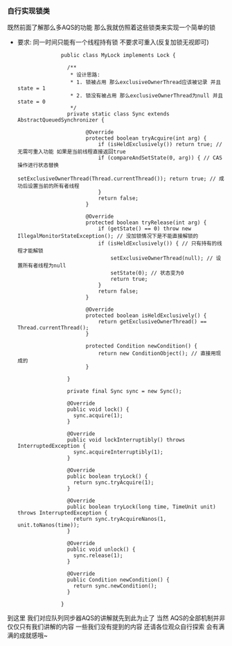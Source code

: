 ### 自行实现锁类
既然前面了解那么多AQS的功能 那么我就仿照着这些锁类来实现一个简单的锁
- 要求: 同一时间只能有一个线程持有锁 不要求可重入(反复加锁无视即可)

                    public class MyLock implements Lock {
                      
                      /**
                       * 设计思路: 
                       * 1. 锁被占用 那么exclusiveOwnerThread应该被记录 并且state = 1
                       * 2. 锁没有被占用 那么exclusiveOwnerThread为null 并且state = 0
                       */
                      private static class Sync extends AbstractQueuedSynchronizer {
                    
                            @Override
                            protected boolean tryAcquire(int arg) {
                                if (isHeldExclusively()) return true; // 无需可重入功能 如果是当前线程直接返回true
                                if (compareAndSetState(0, arg)) { // CAS操作进行状态替换
                                    setExclusiveOwnerThread(Thread.currentThread()); return true; // 成功后设置当前的所有者线程
                                }
                                return false;
                            }
                    
                            @Override
                            protected boolean tryRelease(int arg) {
                                if (getState() == 0) throw new IllegalMonitorStateException(); // 没加锁情况下是不能直接解锁的
                                if (isHeldExclusively()) { // 只有持有的线程才能解锁
                                    setExclusiveOwnerThread(null); // 设置所有者线程为null
                                    setState(0); // 状态变为0
                                    return true;
                                }
                                return false;
                            }
                    
                            @Override
                            protected boolean isHeldExclusively() {
                                return getExclusiveOwnerThread() == Thread.currentThread();
                            }
                    
                            protected Condition newCondition() {
                                return new ConditionObject(); // 直接用现成的
                            }
                    
                      }
                    
                      private final Sync sync = new Sync();
                      
                      @Override
                      public void lock() {
                        sync.acquire(1);
                      }
                      
                      @Override
                      public void lockInterruptibly() throws InterruptedException {
                        sync.acquireInterruptibly(1);
                      }
                      
                      @Override
                      public boolean tryLock() {
                        return sync.tryAcquire(1);
                      }
                      
                      @Override
                      public boolean tryLock(long time, TimeUnit unit) throws InterruptedException {
                        return sync.tryAcquireNanos(1, unit.toNanos(time));
                      }
                      
                      @Override
                      public void unlock() {
                        sync.release(1);
                      }
                      
                      @Override
                      public Condition newCondition() {
                        return sync.newCondition();
                      }
                    
                    }

到这里 我们对应队列同步器AQS的讲解就先到此为止了 当然 AQS的全部机制并非仅仅只有我们讲解的内容 一些我们没有提到的内容 还请各位观众自行探索 会有满满的成就感哦~